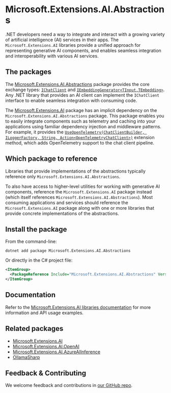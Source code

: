 # Microsoft.Extensions.AI.Abstractions

.NET developers need a way to integrate and interact with a growing variety of artificial intelligence (AI) services in their apps. The `Microsoft.Extensions.AI` libraries provide a unified approach for representing generative AI components, and enables seamless integration and interoperability with various AI services.

## The packages

The [Microsoft.Extensions.AI.Abstractions](https://www.nuget.org/packages/Microsoft.Extensions.AI.Abstractions) package provides the core exchange types: [`IChatClient`](https://learn.microsoft.com/dotnet/api/microsoft.extensions.ai.ichatclient) and [`IEmbeddingGenerator<TInput,TEmbedding>`](https://learn.microsoft.com/dotnet/api/microsoft.extensions.ai.iembeddinggenerator-2). Any .NET library that provides an AI client can implement the `IChatClient` interface to enable seamless integration with consuming code.

The [Microsoft.Extensions.AI](https://www.nuget.org/packages/Microsoft.Extensions.AI) package has an implicit dependency on the `Microsoft.Extensions.AI.Abstractions` package. This package enables you to easily integrate components such as telemetry and caching into your applications using familiar dependency injection and middleware patterns. For example, it provides the [`UseOpenTelemetry(ChatClientBuilder, ILoggerFactory, String, Action<OpenTelemetryChatClient>)`](https://learn.microsoft.com/dotnet/api/microsoft.extensions.ai.opentelemetrychatclientbuilderextensions.useopentelemetry#microsoft-extensions-ai-opentelemetrychatclientbuilderextensions-useopentelemetry(microsoft-extensions-ai-chatclientbuilder-microsoft-extensions-logging-iloggerfactory-system-string-system-action((microsoft-extensions-ai-opentelemetrychatclient)))) extension method, which adds OpenTelemetry support to the chat client pipeline.

## Which package to reference

Libraries that provide implementations of the abstractions typically reference only `Microsoft.Extensions.AI.Abstractions`.

To also have access to higher-level utilities for working with generative AI components, reference the `Microsoft.Extensions.AI` package instead (which itself references `Microsoft.Extensions.AI.Abstractions`). Most consuming applications and services should reference the `Microsoft.Extensions.AI` package along with one or more libraries that provide concrete implementations of the abstractions.

## Install the package

From the command-line:

```console
dotnet add package Microsoft.Extensions.AI.Abstractions
```

Or directly in the C# project file:

```xml
<ItemGroup>
  <PackageReference Include="Microsoft.Extensions.AI.Abstractions" Version="[CURRENTVERSION]" />
</ItemGroup>
```

## Documentation

Refer to the [Microsoft.Extensions.AI libraries documentation](https://learn.microsoft.com/dotnet/ai/microsoft-extensions-ai) for more information and API usage examples.

## Related packages

* [Microsoft.Extensions.AI](https://www.nuget.org/packages/Microsoft.Extensions.AI)
* [Microsoft.Extensions.AI.OpenAI](https://www.nuget.org/packages/Microsoft.Extensions.AI.OpenAI)
* [Microsoft.Extensions.AI.AzureAIInference](https://www.nuget.org/packages/Microsoft.Extensions.AI.AzureAIInference)
* [OllamaSharp](https://www.nuget.org/packages/OllamaSharp)

## Feedback & Contributing

We welcome feedback and contributions in [our GitHub repo](https://github.com/dotnet/extensions).
